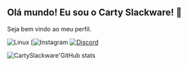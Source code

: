 ## Olá mundo! Eu sou o Carty Slackware! 🫡
Seja bem vindo ao meu perfil.

![Linux](https://img.shields.io/badge/Linux-FCC624?style=for-the-badge&logo=linux&logoColor=black)
[![Instagram](https://img.shields.io/badge/Instagram-E4405F?style=for-the-badge&logo=https://www.instagram.com/slackerman0x01/)
[![Discord](https://img.shields.io/badge/Discord-7289DA?style=for-the-badge&logo=discord&logoColor=white)](https://discord.gg/CTwqaHqq)

![CartySlackware'GitHub stats](https://github-readme-stats.vercel.app/api?username=CartySlackware&show_icons=true&theme=radical)
